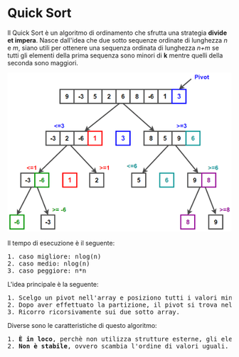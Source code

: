 # Quick Sort

Il Quick Sort è un algoritmo di ordinamento che sfrutta una strategia <b>divide et impera</b>.
Nasce dall'idea che due sotto sequenze ordinate di lunghezza <i>n</i> e <i>m</i>, siano utili per ottenere una sequenza ordinata di lunghezza <i>n+m</i> se tutti gli elementi della prima sequenza sono minori di <b>k</b> mentre quelli della seconda sono maggiori.

![Quick Sort](https://github.com/mariocuomo/Algoritmi-e-strutture-di-dati/blob/master/ordinamenti/quick%20sort/quick%20sort.png)

Il tempo di esecuzione è il seguente:
<pre>
1. caso migliore: nlog(n)
2. caso medio: nlog(n)
3. caso peggiore: n*n
</pre>

L'idea principale è la seguente:
<pre>
1. Scelgo un pivot nell'array e posiziono tutti i valori minori alla sua sinistra e quelli maggiori alla sua destra.
2. Dopo aver effettuato la partizione, il pivot si trova nella corretta posizione.
3. Ricorro ricorsivamente sui due sotto array.
</pre>

Diverse sono le caratteristiche di questo algoritmo:
<pre>
1. <b>È in loco</b>, perchè non utilizza strutture esterne, gli elementi sono solamente scambiati.
2. <b>Non è stabile</b>, ovvero scambia l'ordine di valori uguali. (sicuramente più apprezzabile quando i dati dell'array sono dati satelliti)
</pre>
